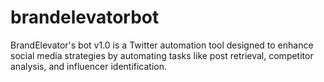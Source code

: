 # brandelevatorbot
BrandElevator's bot v1.0 is a Twitter automation tool designed to enhance social media strategies by automating tasks like post retrieval, competitor analysis, and influencer identification.
